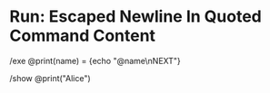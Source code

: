 # Run: Escaped Newline In Quoted Command Content

/exe @print(name) = {echo "@name\nNEXT"}

/show @print("Alice")

